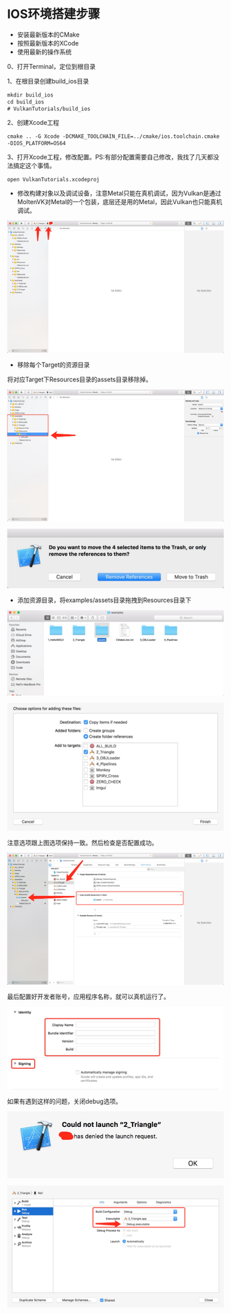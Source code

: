 # IOS环境搭建步骤

- 安装最新版本的CMake
- 按照最新版本的XCode
- 使用最新的操作系统

0、打开Terminal，定位到根目录

1、在根目录创建build_ios目录

```shell
mkdir build_ios
cd build_ios
# VulkanTutorials/build_ios
```

2、创建Xcode工程

```shell
cmake .. -G Xcode -DCMAKE_TOOLCHAIN_FILE=../cmake/ios.toolchain.cmake -DIOS_PLATFORM=OS64
```

3、打开Xcode工程，修改配置。PS:有部分配置需要自己修改，我找了几天都没法搞定这个事情。

```shell
open VulkanTutorials.xcodeproj
```

- 修改构建对象以及调试设备，注意Metal只能在真机调试，因为Vulkan是通过MoltenVK对Metal的一个包装，底层还是用的Metal，因此Vulkan也只能真机调试。

![0](thumb/ios/0.png)

- 移除每个Target的资源目录

将对应Target下Resources目录的assets目录移除掉。

![1](thumb/ios/1.png)

![2](thumb/ios/2.png)

- 添加资源目录，将examples/assets目录拖拽到Resources目录下

![3](thumb/ios/4.png)

![3](thumb/ios/3.png)

注意选项跟上图选项保持一致。然后检查是否配置成功。

![5](thumb/ios/5.png)

最后配置好开发者账号，应用程序名称，就可以真机运行了。

![6](thumb/ios/6.png)

如果有遇到这样的问题，关闭debug选项。

![7](thumb/ios/7.png)

![8](thumb/ios/8.png)


